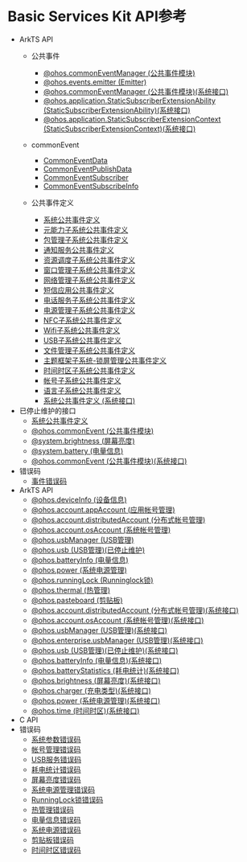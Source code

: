 # Basic Services Kit API参考

- ArkTS API 
    - 公共事件
        - [@ohos.commonEventManager (公共事件模块)](./js-apis-commonEventManager.md)
        - [@ohos.events.emitter (Emitter)](./js-apis-emitter.md)
        - [@ohos.commonEventManager (公共事件模块)(系统接口)](./js-apis-commonEventManager-sys.md)
        - [@ohos.application.StaticSubscriberExtensionAbility (StaticSubscriberExtensionAbility)(系统接口)](./js-apis-application-staticSubscriberExtensionAbility-sys.md)
        - [@ohos.application.StaticSubscriberExtensionContext (StaticSubscriberExtensionContext)(系统接口)](./js-apis-application-StaticSubscriberExtensionContext-sys.md)

    - commonEvent
        - [CommonEventData](./js-apis-inner-commonEvent-commonEventData.md)
        - [CommonEventPublishData](./js-apis-inner-commonEvent-commonEventPublishData.md)
        - [CommonEventSubscriber](./js-apis-inner-commonEvent-commonEventSubscriber.md)
        - [CommonEventSubscribeInfo](./js-apis-inner-commonEvent-commonEventSubscribeInfo.md)
    - 公共事件定义
        - [系统公共事件定义](./commonEventManager-definitions.md)
        - [元能力子系统公共事件定义](./common_event/commonEvent-ability.md)
        - [包管理子系统公共事件定义](./common_event/commonEvent-bundleManager.md)
        - [通知服务公共事件定义](./common_event/commonEvent-ans.md)
        - [资源调度子系统公共事件定义](./common_event/commonEvent-resourceschedule.md)
        - [窗口管理子系统公共事件定义](./common_event/commonEvent-window.md)
        - [网络管理子系统公共事件定义](./common_event/commonEvent-netmanager.md)
        - [短信应用公共事件定义](./common_event/commonEvent-mms.md)
        - [电话服务子系统公共事件定义](./common_event/commonEvent-telephony.md)
        - [电源管理子系统公共事件定义](./common_event/commonEvent-powermgr.md)
        - [NFC子系统公共事件定义](./common_event/commonEvent-nfc.md)
        - [Wifi子系统公共事件定义](./common_event/commonEvent-wifi.md)
        - [USB子系统公共事件定义](./common_event/commonEvent-usb.md)
        - [文件管理子系统公共事件定义](./common_event/commonEvent-filemanagement.md)
        - [主题框架子系统-锁屏管理公共事件定义](./commonEvent-screenlock.md)
        - [时间时区子系统公共事件定义](./common_event/commonEvent-time.md)
        - [帐号子系统公共事件定义](./common_event/commonEvent-account.md)
        - [语言子系统公共事件定义](./common_event/commonEvent-locale.md)
        - [系统公共事件定义 (系统接口)](./commonEventManager-definitions-sys.md)
- 已停止维护的接口
    - [系统公共事件定义](./commonEvent-definitions.md)
    - [@ohos.commonEvent (公共事件模块)](./js-apis-commonEvent.md)
    - [@system.brightness (屏幕亮度)](js-apis-system-brightness.md)
    - [@system.battery (电量信息)](js-apis-system-battery.md)
    - [@ohos.commonEvent (公共事件模块)(系统接口)](./js-apis-commonEvent-sys.md)
- 错误码
    - [事件错误码](./errorcode-CommonEventService.md)
- ArkTS API
  - [@ohos.deviceInfo (设备信息)](js-apis-device-info.md)
  - [@ohos.account.appAccount (应用帐号管理)](js-apis-appAccount.md)
  - [@ohos.account.distributedAccount (分布式帐号管理)](js-apis-distributed-account.md)
  - [@ohos.account.osAccount (系统帐号管理)](js-apis-osAccount.md)
  - [@ohos.usbManager (USB管理)](js-apis-usbManager.md)
  - [@ohos.usb (USB管理)(已停止维护)](js-apis-usb-deprecated.md)
  - [@ohos.batteryInfo (电量信息)](js-apis-battery-info.md)
  - [@ohos.power (系统电源管理)](js-apis-power.md)
  - [@ohos.runningLock (Runninglock锁)](js-apis-runninglock.md)
  - [@ohos.thermal (热管理)](js-apis-thermal.md)
  - [@ohos.pasteboard (剪贴板)](js-apis-pasteboard.md)
  - [@ohos.account.distributedAccount (分布式帐号管理)(系统接口)](js-apis-distributed-account-sys.md)
  - [@ohos.account.osAccount (系统帐号管理)(系统接口)](js-apis-osAccount-sys.md)
  - [@ohos.usbManager (USB管理)(系统接口)](js-apis-usbManager-sys.md)
  - [@ohos.enterprise.usbManager (USB管理)(系统接口)](js-apis-enterprise-usbManager-sys.md)
  - [@ohos.usb (USB管理)(已停止维护)(系统接口)](js-apis-usb-deprecated-sys.md)
  - [@ohos.batteryInfo (电量信息)(系统接口)](js-apis-battery-info-sys.md)
  - [@ohos.batteryStatistics (耗电统计)(系统接口)](js-apis-batteryStatistics-sys.md)
  - [@ohos.brightness (屏幕亮度)(系统接口)](js-apis-brightness-sys.md)
  - [@ohos.charger (充电类型)(系统接口)](js-apis-charger-sys.md)
  - [@ohos.power (系统电源管理)(系统接口)](js-apis-power-sys.md)
  - [@ohos.time (时间时区)(系统接口)](js-apis-system-date-time.md)
- C API
- 错误码
  - [系统参数错误码](errorcode-system-parameterV9.md)
  - [帐号管理错误码](errorcode-account.md)
  - [USB服务错误码](errorcode-usb.md)
  - [耗电统计错误码](errorcode-batteryStatistics.md)
  - [屏幕亮度错误码](errorcode-brightness.md)
  - [系统电源管理错误码](errorcode-power.md)
  - [RunningLock锁错误码](errorcode-runninglock.md)
  - [热管理错误码](errorcode-thermal.md)
  - [电量信息错误码](errorcode-battery-info.md)
  - [系统电源错误码](errorcode-power.md)
  - [剪贴板错误码](errorcode-pasteboard.md)
  - [时间时区错误码](errorcode-time.md)

